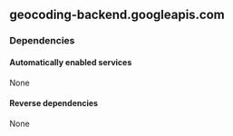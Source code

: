 ## geocoding-backend.googleapis.com

### Dependencies

#### Automatically enabled services

None

#### Reverse dependencies

None
